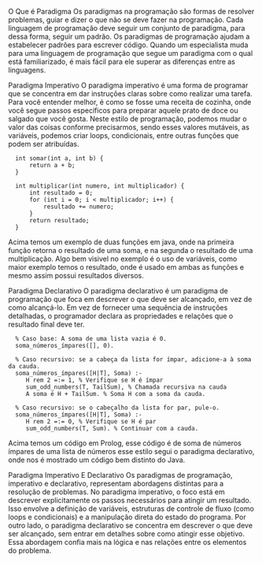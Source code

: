 O Que é Paradigma
Os paradigmas na programação são formas de resolver problemas, guiar e dizer o que não se deve fazer na programação.
Cada linguagem de programação deve seguir um conjunto de paradigma, para dessa forma, seguir um padrão.
Os paradigmas de programação ajudam a estabelecer padrões para escrever código. Quando um especialista muda para uma linguagem
de programação que segue um paradigma com o qual está familiarizado, é mais fácil para ele superar as diferenças entre as linguagens.


Paradigma Imperativo
O paradigma imperativo é uma forma de programar que se concentra em dar instruções claras sobre como realizar uma tarefa. 
Para você entender melhor, é como se fosse uma receita de cozinha, onde você segue passos específicos para preparar aquele prato de doce ou salgado que você gosta. 
Neste estilo de programação, podemos mudar o valor das coisas conforme precisarmos, sendo esses valores mutáveis, 
as variáveis, podemos criar loops, condicionais,  entre outras funções que podem ser atribuídas.

      int somar(int a, int b) {
          return a + b;
      }
      
      int multiplicar(int numero, int multiplicador) {
          int resultado = 0;
          for (int i = 0; i < multiplicador; i++) {
              resultado += numero;
          }
          return resultado;
      }
      
Acima temos um exemplo de duas funções em java, onde na primeira função retorna o resultado de uma soma, e na segunda o resultado de uma multiplicação.
Algo bem visivel no exemplo é o uso de variáveis, como maior exemplo temos o resultado, onde é usado em ambas as funções e mesmo assim possui resultados diversos.


Paradigma Declarativo 
O paradigma declarativo é um paradigma de programação que foca em descrever o que deve ser alcançado, em vez de como alcançá-lo. 
Em vez de fornecer uma sequência de instruções detalhadas, o programador declara as propriedades e relações que o resultado final deve ter. 

      % Caso base: A soma de uma lista vazia é 0. 
      soma_números_ímpares([], 0). 
       
      % Caso recursivo: se a cabeça da lista for ímpar, adicione-a à soma da cauda. 
      soma_números_ímpares([H|T], Soma) :- 
         H rem 2 =:= 1, % Verifique se H é ímpar 
         sum_odd_numbers(T, TailSum), % Chamada recursiva na cauda 
         A soma é H + TailSum. % Soma H com a soma da cauda. 
       
      % Caso recursivo: se o cabeçalho da lista for par, pule-o. 
      soma_números_ímpares([H|T], Soma) :- 
         H rem 2 =:= 0, % Verifique se H é par 
         sum_odd_numbers(T, Sum). % Continuar com a cauda. 

Acima temos um código em Prolog, esse código é de soma de números ímpares de uma lista de números esse estilo segui o paradigma declarativo, 
onde nos é mostrado um código bem distinto do Java.


Paradigma Imperativo E Declarativo
Os paradigmas de programação, imperativo e declarativo, representam abordagens distintas para a resolução de problemas. No paradigma imperativo, 
o foco está em descrever explicitamente os passos necessários para atingir um resultado. Isso envolve a definição de variáveis, 
estruturas de controle de fluxo (como loops e condicionais) e a manipulação direta do estado do programa. Por outro lado, 
o paradigma declarativo se concentra em descrever o que deve ser alcançado, sem entrar em detalhes sobre como atingir esse objetivo.
Essa abordagem confia mais na lógica e nas relações entre os elementos do problema.


